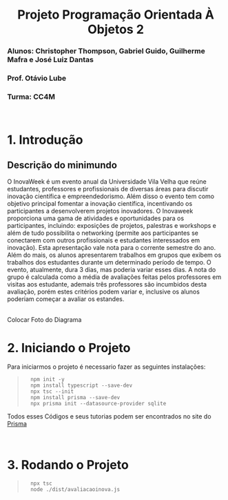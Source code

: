 <div align="center">
  
# **Projeto Programação Orientada À Objetos 2**
</div>

### Alunos: Christopher Thompson, Gabriel Guido, Guilherme Mafra e José Luiz Dantas
### Prof. Otávio Lube
### Turma: CC4M

<br>

# **1. Introdução**
## Descrição do minimundo 

O InovaWeek é um evento anual da Universidade Vila Velha que reúne estudantes, professores e profissionais de diversas áreas para discutir inovação científica e empreendedorismo. Além disso o evento tem como objetivo principal fomentar a inovação científica, incentivando os participantes a desenvolverem projetos inovadores. O Inovaweek proporciona uma gama de atividades e oportunidades para os participantes, incluindo: exposições de projetos, palestras e workshops e além de tudo possibilita o networking (permite aos participantes se conectarem com outros profissionais e estudantes interessados em inovação). Esta apresentação vale nota para o corrente semestre do ano. Além do mais, os alunos apresentarem trabalhos em grupos que  exibem os trabalhos dos estudantes durante um determinado período de tempo. O evento, atualmente, dura 3 dias, mas poderia variar esses dias. A nota do grupo é calculada como a média de avaliações feitas pelos professores em visitas aos estudante, ademais três professores são incumbidos desta avaliação, porém estes critérios podem variar e, inclusive os alunos poderiam começar a avaliar os estandes.


 <br>
 Colocar Foto do Diagrama

<br>

# **2. Iniciando o Projeto**
Para iniciarmos o projeto é necessario fazer as seguintes instalações:

>```
>   npm init -y
>   npm install typescript --save-dev
>   npx tsc --init
>   npm install prisma --save-dev
>   npx prisma init --datasource-provider sqlite
>```

Todos esses Códigos e seus tutorias podem ser encontrados no site do [Prisma](https://www.prisma.io/docs/getting-started/quickstart)

<br>

# **3. Rodando o Projeto**

>```
>   npx tsc
>   node ./dist/avaliacaoinova.js 
>```

